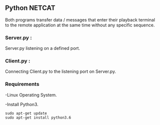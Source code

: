 ## Python NETCAT
Both programs transfer data / messages that enter their playback terminal to the remote application at the same time without any specific sequence.

### Server.py :<br>
Server.py listening on a defined port.

### Client.py :<br>
Connecting Client.py to the listening port on Server.py.

### Requirements 
-Linux Operating System.

-Install Python3.

    sudo apt-get update
    sudo apt-get install python3.6


